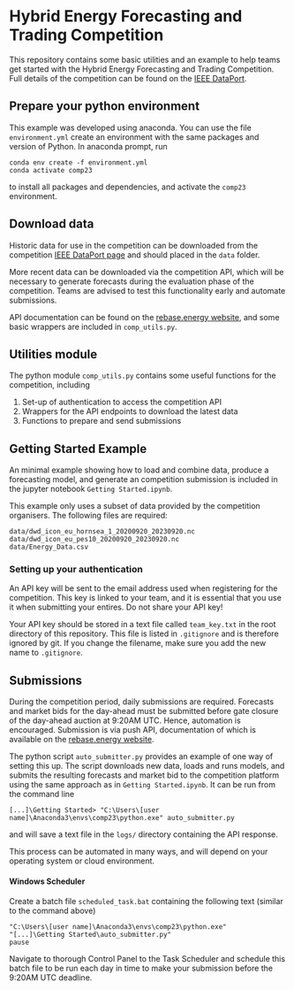 # Hybrid Energy Forecasting and Trading Competition

This repository contains some basic utilities and an example to help teams get started with the Hybrid Energy Forecasting and Trading Competition. Full details of the competition can be found on the [IEEE DataPort](https://dx.doi.org/10.21227/5hn0-8091).

## Prepare your python environment

This example was developed using anaconda. You can use the file `environment.yml` create an environment with the same packages and version of Python. In anaconda prompt, run
```
conda env create -f environment.yml
conda activate comp23
```
to install all packages and dependencies, and activate the `comp23` environment.

## Download data

Historic data for use in the competition can be downloaded from the competition [IEEE DataPort page](https://dx.doi.org/10.21227/5hn0-8091) and should placed in the `data` folder.

More recent data can be downloaded via the competition API, which will be necessary to generate forecasts during the evaluation phase of the competition. Teams are advised to test this functionality early and automate submissions.

API documentation can be found on the [rebase.energy website](https://dev-api.rebase.energy/challenges/redoc#tag/Data), and some basic wrappers are included in `comp_utils.py`.


## Utilities module

The python module `comp_utils.py` contains some useful functions for the competition, including

1. Set-up of authentication to access the competition API
2. Wrappers for the API endpoints to download the latest data
3. Functions to prepare and send submissions 

## Getting Started Example

An minimal example showing how to load and combine data, produce a forecasting model, and generate an competition submission is included in the jupyter notebook `Getting Started.ipynb`.

This example only uses a subset of data provided by the competition organisers. The following files are required:
```
data/dwd_icon_eu_hornsea_1_20200920_20230920.nc
data/dwd_icon_eu_pes10_20200920_20230920.nc
data/Energy_Data.csv
```

### Setting up your authentication

An API key will be sent to the email address used when registering for the competition. This key is linked to your team, and it is essential that you use it when submitting your entires. Do not share your API key!

Your API key should be stored in a text file called `team_key.txt` in the root directory of this repository. This file is listed in `.gitignore` and is therefore ignored by git. If you change the filename, make sure you add the new name to `.gitignore`.

## Submissions

During the competition period, daily submissions are required. Forecasts and market bids for the day-ahead must be submitted before gate closure of the day-ahead auction at 9:20AM UTC. Hence, automation is encouraged. Submission is via push API, documentation of which is available on the [rebase.energy website](https://dev-api.rebase.energy/challenges/redoc#tag/Challenge/operation/post_submission_challenges__challenge_id__submit_post).

The python script `auto_submitter.py` provides an example of one way of setting this up. The script downloads new data, loads and runs models, and submits the resulting forecasts and market bid to the competition platform using the same approach as in `Getting Started.ipynb`. It can be run from the command line  
```
[...]\Getting Started> "C:\Users\[user name]\Anaconda3\envs\comp23\python.exe" auto_submitter.py
```
and will save a text file in the `logs/` directory containing the API response.

This process can be automated in many ways, and will depend on your operating system or cloud environment.

#### Windows Scheduler

Create a batch file `scheduled_task.bat` containing the following text (similar to the command above)
```
"C:\Users\[user name]\Anaconda3\envs\comp23\python.exe"
"[...]\Getting Started\auto_submitter.py"
pause
```
Navigate to thorough Control Panel to the Task Scheduler and schedule this batch file to be run each day in time to make your submission before the 9:20AM UTC deadline.